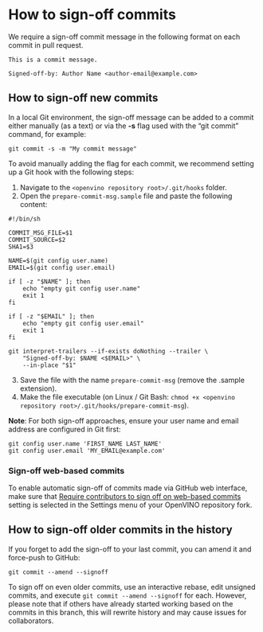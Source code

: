 # How to sign-off commits

We require a sign-off commit message in the following format on each commit in pull request.

```
This is a commit message.

Signed-off-by: Author Name <author-email@example.com>
```

## How to sign-off new commits

In a local Git environment, the sign-off message can be added to a commit either manually (as a text) 
or via the **-s** flag used with the “git commit” command, for example:

`git commit -s -m "My commit message"`

To avoid manually adding the flag for each commit, we recommend setting up a Git hook with the following steps:

1.	Navigate to the `<openvino repository root>/.git/hooks` folder.
2.	Open the `prepare-commit-msg.sample`  file and paste the following content:

```
#!/bin/sh

COMMIT_MSG_FILE=$1
COMMIT_SOURCE=$2
SHA1=$3

NAME=$(git config user.name)
EMAIL=$(git config user.email)

if [ -z "$NAME" ]; then
    echo "empty git config user.name"
    exit 1
fi

if [ -z "$EMAIL" ]; then
    echo "empty git config user.email"
    exit 1
fi

git interpret-trailers --if-exists doNothing --trailer \
    "Signed-off-by: $NAME <$EMAIL>" \
    --in-place "$1"
```

3.	Save the file with the name `prepare-commit-msg` (remove the .sample extension).
4.	Make the file executable (on Linux / Git Bash: `chmod +x <openvino repository root>/.git/hooks/prepare-commit-msg`).

**Note**: For both sign-off approaches, ensure your user name and email address are configured in Git first:

```
git config user.name 'FIRST_NAME LAST_NAME'
git config user.email 'MY_EMAIL@example.com'
```

### Sign-off web-based commits

To enable automatic sign-off of commits made via GitHub web interface, make sure that 
[Require contributors to sign off on web-based commits](https://docs.github.com/en/repositories/managing-your-repositorys-settings-and-features/managing-repository-settings/managing-the-commit-signoff-policy-for-your-repository#enabling-or-disabling-compulsory-commit-signoffs-for-your-repository) 
setting is selected in the Settings menu of your OpenVINO repository fork.

## How to sign-off older commits in the history

If you forget to add the sign-off to your last commit, you can amend it and force-push to GitHub:

```
git commit --amend --signoff
```

To sign off on even older commits, use an interactive rebase, edit unsigned commits, and execute 
`git commit --amend --signoff` for each. However, please note that if others have already started working based on 
the commits in this branch, this will rewrite history and may cause issues for collaborators.
